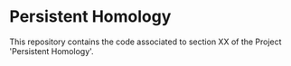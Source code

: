 # **Persistent Homology**

This repository contains the code associated to section XX of the Project 'Persistent Homology'.
